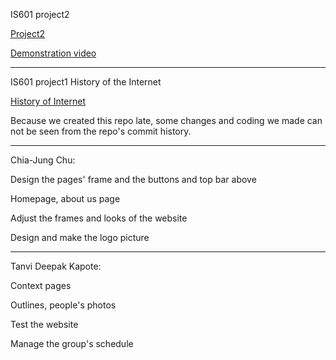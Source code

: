 IS601 project2

[Project2](http://chiaproject2.eastus.azurecontainer.io)
  
[Demonstration video](https://youtu.be/pw8eFjuTNGE)

--------------------------------------------------------

IS601 project1
History of the Internet

[History of Internet](http://historyofinternetchiajungtanvi.eastus.azurecontainer.io)

Because we created this repo late, some changes and coding we made can not be seen from the repo's commit history.

--------------------------------------------------------

Chia-Jung Chu:

Design the pages' frame and the buttons and top bar above

Homepage, about us page

Adjust the frames and looks of the website

Design and make the logo picture

--------------------------------------------------------

Tanvi Deepak Kapote:

Context pages

Outlines, people's photos

Test the website

Manage the group's schedule


